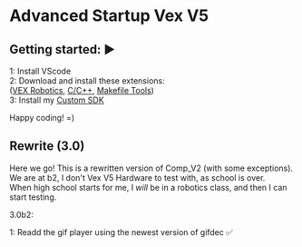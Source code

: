# Advanced Startup Vex V5

## Getting started: ▶️

1: Install VScode  
2: Download and install these extensions:  
([VEX Robotics](https://marketplace.visualstudio.com/items?itemName=VEXRobotics.vexcode), [C/C++](https://marketplace.visualstudio.com/items?itemName=ms-vscode.cpptools), [Makefile Tools](https://marketplace.visualstudio.com/items?itemName=ms-vscode.makefile-tools))  
3: Install my [Custom SDK](https://github.com/RanchoDVT/Vex-SDK)

Happy coding! =)  

## Rewrite (3.0)

Here we go! This is a rewritten version of Comp_V2 (with some exceptions).\
We are at b2, I don't Vex V5 Hardware to test with, as school is over.\
When high school starts for me, I *will* be in a robotics class, and then I can start testing.

3.0b2:

1: Readd the gif player using the newest version of gifdec ✅
